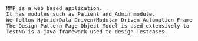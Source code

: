 <pre>MMP is a web based application.
It has modules such as Patient and Admin module.
We follow Hybrid+Data Driven+Modular Driven Automation Framework.
The Design Pattern Page Object Model is used extensively to maintain the actions performed in each page.
TestNG is a java framework used to design Testcases.</pre>
